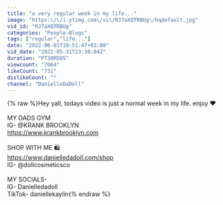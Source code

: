 ```yaml
---
title: "a very regular week in my life..."
image: "https:\/\/i.ytimg.com\/vi\/RJ7aXQTRBUg\/hqdefault.jpg"
vid_id: "RJ7aXQTRBUg"
categories: "People-Blogs"
tags: ["regular","life..."]
date: "2022-06-01T19:51:47+03:00"
vid_date: "2022-05-31T23:30:04Z"
duration: "PT30M50S"
viewcount: "7064"
likeCount: "731"
dislikeCount: ""
channel: "DanielleDaDoll"
---
```

{% raw %}Hey yall, todays video is just a normal week in my life. enjoy ❤️<br /><br />MY DADS GYM<br />IG- @KRANK BROOKLYN <br /><a rel="nofollow" target="blank" href="https://www.krankbrooklyn.com">https://www.krankbrooklyn.com</a><br /><br />SHOP WITH ME 🛍<br /><a rel="nofollow" target="blank" href="https://www.danielledadoll.com/shop">https://www.danielledadoll.com/shop</a><br />IG- @dollcosmeticsco<br /><br />MY SOCIALS-<br />IG- Danielledadoll<br />TikTok- daniellekaylin{% endraw %}
